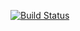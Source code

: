 [![Build Status](https://travis-ci.org/17130899/NalogC.svg?branch=master)](https://travis-ci.org/17130899/NalogC)
